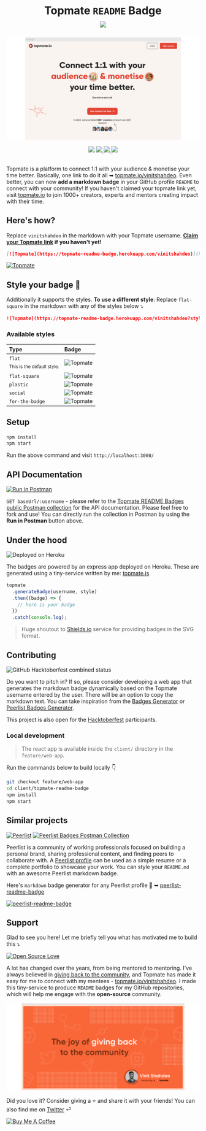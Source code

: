 <h1 align="center">
   Topmate <code>README</code> Badge <br>
   <a href="https://topmate.io/vinitshahdeo">
   <img src="https://topmate-readme-badge.herokuapp.com/"/>
   </a>
</h1>

![](./public/images/topmate-banner.png)

<div align='center'>
   <img src="https://img.shields.io/badge/Deployed%20on%20Heroku-430098?style=flat&logo=heroku&logoColor=white"/>
   <a href="https://twitter.com/Vinit_Shahdeo">
    <img src="https://img.shields.io/twitter/follow/vinit_shahdeo?style=social"/>
   </a>
   <a href="https://www.postman.com/restless-rocket-22186/workspace/topmate-readme-badges-api/documentation/6178851-c863d626-b2e3-49bf-82d0-4e4cb46a089c">
    <img src="http://img.shields.io/badge/Postman-Collection-orange.svg?style=flat&logo=postman"/>
   </a>
   <a href="https://vinitshahdeo.dev/">
    <img src="https://img.shields.io/badge/Check%20my%20blog%20on%20Hashnode-2962FF?logo=hashnode&logoColor=white"/>
   </a>
   <br />
   <br />
</div>

Topmate is a platform to connect 1:1 with your audience & monetise your time better. Basically, one link to do it all ➥ [topmate.io/vinitshahdeo](https://topmate.io/vinitshahdeo). Even better, you can now **add a markdown badge** in your GitHub profile `README` to connect with your community! If you haven't claimed your topmate link yet, visit [topmate.io](https://topmate.io/) to join 1000+ creators, experts and mentors creating impact with their time.

## Here's how?

Replace `vinitshahdeo` in the markdown with your Topmate username. **[Claim your Topmate link](https://topmate.io/) if you haven't yet!**

```markdown
[![Topmate](https://topmate-readme-badge.herokuapp.com/vinitshahdeo)](https://topmate.io/vinitshahdeo)
```
[![Topmate](https://topmate-readme-badge.herokuapp.com/vinitshahdeo)](https://topmate.io/vinitshahdeo)

## Style your badge 💅

Additionally it supports the styles. **To use a different style**: Replace `flat-square` in the markdown with any of the styles below ⤵

```markdown
![Topmate](https://topmate-readme-badge.herokuapp.com/vinitshahdeo?style=flat-square)
```

### Available styles

| Type  | Badge  |
|:---|:---|
| `flat` <br> <sub>This is the default style.<sub>  | ![Topmate](https://topmate-readme-badge.herokuapp.com/vinitshahdeo) |
| `flat-square`  | ![Topmate](https://topmate-readme-badge.herokuapp.com/vinitshahdeo?style=flat-square)  |
| `plastic`  | ![Topmate](https://topmate-readme-badge.herokuapp.com/vinitshahdeo?style=plastic)  |
| `social`  | ![Topmate](https://topmate-readme-badge.herokuapp.com/vinitshahdeo?style=social)  |
| `for-the-badge`  | ![Topmate](https://topmate-readme-badge.herokuapp.com/vinitshahdeo?style=for-the-badge)  |

## Setup

```bash
npm install
npm start
```

Run the above command and visit `http://localhost:3000/`

## API Documentation
   
[![Run in Postman](https://run.pstmn.io/button.svg)](https://god.gw.postman.com/run-collection/6178851-c863d626-b2e3-49bf-82d0-4e4cb46a089c?action=collection%2Ffork&collection-url=entityId%3D6178851-c863d626-b2e3-49bf-82d0-4e4cb46a089c%26entityType%3Dcollection%26workspaceId%3Ddfda0a54-561a-45a8-b795-18038b8fd159#?env%5Btopmate%5D=W3sia2V5IjoiYmFzZVVybCIsInZhbHVlIjoiaHR0cHM6Ly90b3BtYXRlLXJlYWRtZS1iYWRnZS5oZXJva3VhcHAuY29tIiwiZW5hYmxlZCI6dHJ1ZSwidHlwZSI6ImRlZmF1bHQifV0=)

`GET baseUrl/:username` - please refer to the [Topmate README Badges public Postman collection](https://www.postman.com/restless-rocket-22186/workspace/topmate-readme-badges-api/documentation/6178851-c863d626-b2e3-49bf-82d0-4e4cb46a089c) for the API documentation. Please feel free to fork and use! You can directly run the collection in Postman by using the **Run in Postman** button above.
  

## Under the hood
  
![Deployed on Heroku](https://img.shields.io/badge/Deployed%20on%20Heroku-430098?style=flat&logo=heroku&logoColor=white)
  
The badges are powered by an express app deployed on Heroku. These are generated using a tiny-service written by me: [topmate.js](https://github.com/vinitshahdeo/topmate-readme-badge/blob/main/services/topmate.js)
  
```js
topmate
  .generateBadge(username, style)
  .then((badge) => {
    // here is your badge
  })
  .catch(console.log);
```

> Huge shoutout to [Shields.io](https://shields.io/) service for providing badges in the SVG format.

## Contributing

![GitHub Hacktoberfest combined status](https://img.shields.io/github/hacktoberfest/2022/vinitshahdeo/topmate-readme-badge?logo=digitalocean&logoColor=white)

Do you want to pitch in? If so, please consider developing a web app that generates the markdown badge dynamically based on the Topmate username entered by the user. There will be an option to copy the markdown text. You can take inspiration from the [Badges Generator](https://badgesgenerator.com/) or [Peerlist Badges Generator](https://peerlist-readme-badge.netlify.app/).

This project is also open for the [Hacktoberfest](https://hacktoberfest.com/) participants.

### Local development

> The react app is available inside the `client/` directory in the `feature/web-app`.

Run the commands below to build locally 👇

```bash
git checkout feature/web-app
cd client/topmate-readme-badge
npm install
npm start
```

## Similar projects

[![Peerlist](https://peerlist-readme-badge.herokuapp.com/api/vinitshahdeo)](https://peerlist.io/vinitshahdeo) [![Peerlist Badges Postman Collection](http://img.shields.io/badge/Postman-Collection-orange.svg?style=flat&logo=postman)](https://www.postman.com/restless-rocket-22186/workspace/peerlist-readme-badges/collection/6178851-67cf0bab-e978-4a37-b3ad-a5b3b42bf69e)

Peerlist is a community of working professionals focused on building a personal brand, sharing professional content, and finding peers to collaborate with. A [Peerlist profile](https://peerlist.io/vinitshahdeo) can be used as a simple resume or a complete portfolio to showcase your work. You can style your `README.md` with an awesome Peerlist markdown badge.

Here's `markdown` badge generator for any Peerlist profile 💚 
➥ [peerlist-readme-badge](https://github.com/vinitshahdeo/peerlist-readme-badge)

[![peerlist-readme-badge](https://github-readme-stats.vercel.app/api/pin/?username=vinitshahdeo&repo=peerlist-readme-badge)](https://github.com/vinitshahdeo/peerlist-readme-badge)


## Support

Glad to see you here! Let me briefly tell you what has motivated me to build this ⤵

[![Open Source Love](https://badges.frapsoft.com/os/v2/open-source.svg?v=103)](https://github.com/vinitshahdeo/)
   
A lot has changed over the years, from being mentored to mentoring. I've always believed in [giving back to the community](https://vinitshahdeo.dev/mentorship-mock-interviews-and-giving-back-to-the-community), and Topmate has made it easy for me to connect with my mentees - [topmate.io/vinitshahdeo](https://topmate.io/vinitshahdeo). I made this tiny-service to produce `README` badges for my GitHub repositories, which will help me engage with the **open-source** community.

[![](./public/images/vinitshahdeo-topmate.png)](https://topmate.io/vinitshahdeo)
   
Did you love it? Consider giving a :star: and share it with your friends! You can also find me on [Twitter](https://twitter.com/Vinit_Shahdeo) ⏎

<a href="https://www.buymeacoffee.com/vinitshahdeo" target="_blank"><img src="https://cdn.buymeacoffee.com/buttons/v2/default-yellow.png" alt="Buy Me A Coffee" style="height: 20% !important;width: 20% !important;" ></a>





